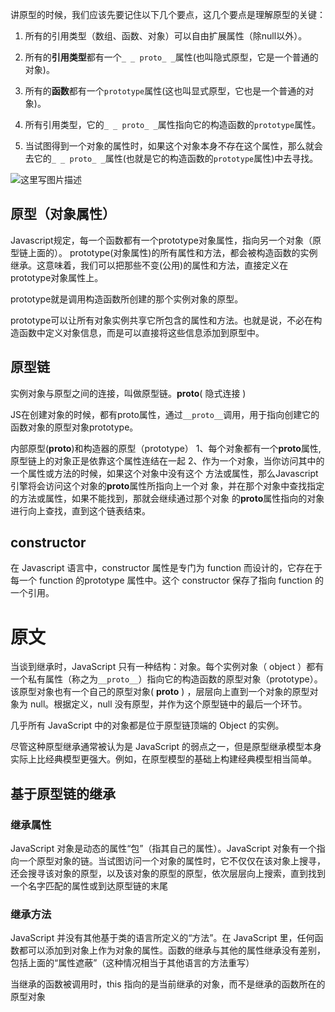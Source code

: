 讲原型的时候，我们应该先要记住以下几个要点，这几个要点是理解原型的关键：

1. 所有的引用类型（数组、函数、对象）可以自由扩展属性（除null以外）。

2. 所有的**引用类型**都有一个`_ _ proto_ _`属性(也叫隐式原型，它是一个普通的对象)。

3. 所有的**函数**都有一个`prototype`属性(这也叫显式原型，它也是一个普通的对象)。

4. 所有引用类型，它的`_ _ proto_ _`属性指向它的构造函数的`prototype`属性。

5. 当试图得到一个对象的属性时，如果这个对象本身不存在这个属性，那么就会去它的`_ _ proto_ _`属性(也就是它的构造函数的`prototype`属性)中去寻找。



![这里写图片描述](./media/70.png)

## 原型（对象属性）

Javascript规定，每一个函数都有一个prototype对象属性，指向另一个对象（原型链上面的）。
 prototype(对象属性)的所有属性和方法，都会被构造函数的实例继承。这意味着，我们可以把那些不变(公用)的属性和方法，直接定义在prototype对象属性上。

prototype就是调用构造函数所创建的那个实例对象的原型。

prototype可以让所有对象实例共享它所包含的属性和方法。也就是说，不必在构造函数中定义对象信息，而是可以直接将这些信息添加到原型中。

## 原型链

实例对象与原型之间的连接，叫做原型链。**proto**( 隐式连接 )

JS在创建对象的时候，都有proto属性，通过`__proto__`调用，用于指向创建它的函数对象的原型对象prototype。

内部原型(**proto**)和构造器的原型（prototype）
 1、每个对象都有一个**proto**属性,原型链上的对象正是依靠这个属性连结在一起
 2、作为一个对象，当你访问其中的一个属性或方法的时候，如果这个对象中没有这个  方法或属性，那么Javascript引擎将会访问这个对象的**proto**属性所指向上一个对 象，并在那个对象中查找指定的方法或属性，如果不能找到，那就会继续通过那个对象  的**proto**属性指向的对象进行向上查找，直到这个链表结束。

## constructor

在 Javascript 语言中，constructor 属性是专门为 function 而设计的，它存在于每一个 function 的prototype 属性中。这个 constructor 保存了指向 function 的一个引用。

### 

# 原文

当谈到继承时，JavaScript 只有一种结构：对象。每个实例对象（ object ）都有一个私有属性（称之为` __proto__ `）指向它的构造函数的原型对象（prototype）。该原型对象也有一个自己的原型对象( __proto__ ) ，层层向上直到一个对象的原型对象为 null。根据定义，null 没有原型，并作为这个原型链中的最后一个环节。

几乎所有 JavaScript 中的对象都是位于原型链顶端的 Object 的实例。

尽管这种原型继承通常被认为是 JavaScript 的弱点之一，但是原型继承模型本身实际上比经典模型更强大。例如，在原型模型的基础上构建经典模型相当简单。

## 基于原型链的继承
### 继承属性
JavaScript 对象是动态的属性“包”（指其自己的属性）。JavaScript 对象有一个指向一个原型对象的链。当试图访问一个对象的属性时，它不仅仅在该对象上搜寻，还会搜寻该对象的原型，以及该对象的原型的原型，依次层层向上搜索，直到找到一个名字匹配的属性或到达原型链的末尾

### 继承方法
JavaScript 并没有其他基于类的语言所定义的“方法”。在 JavaScript 里，任何函数都可以添加到对象上作为对象的属性。函数的继承与其他的属性继承没有差别，包括上面的“属性遮蔽”（这种情况相当于其他语言的方法重写）

当继承的函数被调用时，this 指向的是当前继承的对象，而不是继承的函数所在的原型对象
